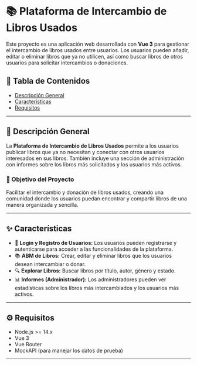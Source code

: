 # 📚 **Plataforma de Intercambio de Libros Usados**

Este proyecto es una aplicación web desarrollada con **Vue 3** para gestionar el intercambio de libros usados entre usuarios. Los usuarios pueden añadir, editar o eliminar libros que ya no utilicen, así como buscar libros de otros usuarios para solicitar intercambios o donaciones.

## **📑 Tabla de Contenidos**
- [Descripción General](#descripción-general)
- [Características](#características)
- [Requisitos](#requisitos)

---

## **📝 Descripción General**

La **Plataforma de Intercambio de Libros Usados** permite a los usuarios publicar libros que ya no necesitan y conectar con otros usuarios interesados en sus libros. También incluye una sección de administración con informes sobre los libros más solicitados y los usuarios más activos.

### **🎯 Objetivo del Proyecto**
Facilitar el intercambio y donación de libros usados, creando una comunidad donde los usuarios puedan encontrar y compartir libros de una manera organizada y sencilla.

---

## **✨ Características**
-  🔐 **Login y Registro de Usuarios:** Los usuarios pueden registrarse y autenticarse para acceder a las funcionalidades de la plataforma.
-  📚 **ABM de Libros:** Crear, editar y eliminar libros que los usuarios desean intercambiar o donar.
-  🔍 **Explorar Libros:** Buscar libros por título, autor, género y estado.
-  📊 **Informes (Administrador):** Los administradores pueden ver estadísticas sobre los libros más intercambiados y los usuarios más activos.
  
---

## **⚙️ Requisitos**
- Node.js >= 14.x
- Vue 3
- Vue Router
- MockAPI (para manejar los datos de prueba)

---
